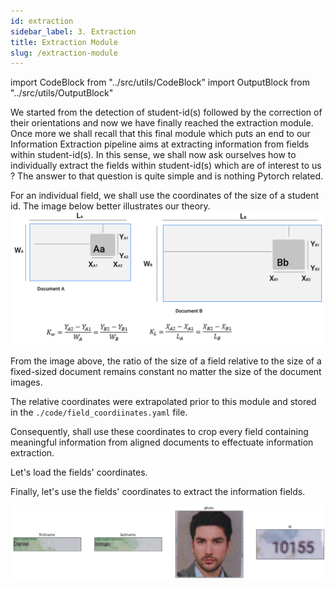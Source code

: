 ```yaml
---
id: extraction
sidebar_label: 3. Extraction
title: Extraction Module
slug: /extraction-module
---
```


import CodeBlock from "../src/utils/CodeBlock"
import OutputBlock from "../src/utils/OutputBlock"

We started from the detection of student-id(s) followed by the correction of their orientations and now we have finally reached the extraction module. Once more we shall recall that this final module which puts an end to our Information Extraction pipeline aims at extracting information from fields within student-id(s). In this sense, we shall now ask ourselves how to individually extract the fields within student-id(s) which are of interest to us ? The answer to that question is quite simple and is nothing Pytorch related.

For an individual field, we shall use the coordinates of the size of a student id. The image below better illustrates our theory.
![img](../static/img/field-coordinates.svg)

From the image above, the ratio of the size of a field relative to the size of a fixed-sized document remains constant no matter the size of the document images.

The relative coordinates were extrapolated prior to this module and stored in the ``./code/field_coordiinates.yaml`` file.

Consequently,  shall use these coordinates to crop every field containing meaningful information from aligned documents to effectuate information extraction.

Let's load the fields' coordinates.
<CodeBlock file="extraction_coordinates_init"></CodeBlock>
<OutputBlock file="extraction_coordinates_init_output"></OutputBlock>

Finally, let's use the fields' coordinates to extract the information fields.
<CodeBlock file="extraction_predictions"></CodeBlock>

![img](../static/img/extraction-prediction.svg)
